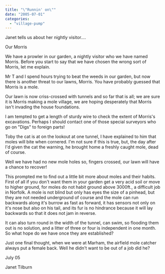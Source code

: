 ```yaml
---
title: "\"Runnin' on\""
date: "2005-07-01"
categories: 
  - "village-pump"
---
```


Janet tells us about her nightly visitor....

Our Morris

We have a prowler in our garden, a nightly visitor who we have named Morris. Before you start to say that we have chosen the wrong sort of Morris, let me explain.

Mr T and I spend hours trying to beat the weeds in our garden, but now there is another threat to our lawns, Morris. You have probably guessed that Morris is a mole.

Our lawn is now criss-crossed with tunnels and so far that is all; we are sure it is Morris making a mole village, we are hoping desperately that Morris isn't invading the house foundations.

I am tempted to get a length of sturdy wire to check the extent of Morris's excavations. Perhaps I should contact one of those special surveyors who go on "Digs" to foreign parts!

Toby the cat is at on the lookout at one tunnel, I have explained to him that moles will bite when cornered. I'm not sure if this is true, but, the day after I'd given the cat the warning, he brought home a freshly caught mole, dead of course.

Well we have had no new mole holes so, fingers crossed, our lawn will have a chance to recover!

This prompted me to find out a little bit more about moles and their habits. First of all if you don't want them in your garden get a very acid soil or move to higher ground, for moles do not habit ground above 3000ft., a difficult job in Norfolk. A mole is not blind but only has eyes the size of a pinhead, but they are not needed underground of course and the mole can run backwards along it's burrow as fast as forward, it has sensors not only on it's nose but also on his tail, and its fur is no hindrance because it will lay backwards so that it does not jam in reverse.

It can also turn round in the width of the tunnel, can swim, so flooding them out is no solution, and a litter of three or four is independent in one month. So what hope do we have once they are established?

Just one final thought, when we were at Marham, the airfield mole catcher always put a female back. Well he didn't want to be out of a job did he?

July 05

Janet Tilburn
